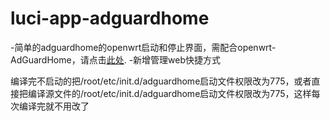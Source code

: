 # luci-app-adguardhome
-简单的adguardhome的openwrt启动和停止界面，需配合openwrt-AdGuardHome，请点击[此处](https://github.com/happyzhang1995/openwrt-adguardhome).
-新增管理web快捷方式

编译完不启动的把/root/etc/init.d/adguardhome启动文件权限改为775，或者直接把编译源文件的/root/etc/init.d/adguardhome启动文件权限改为775，这样每次编译完就不用改了
